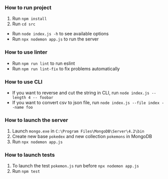### How to run project
1. Run `npm install`
2. Run `cd src`
*  Run `node index.js -h` to see available options
*  Run `npx nodemon app.js` to run the server

### How to use linter
* Run `npm run lint` to run eslint
* Run `npm run lint-fix` to fix problems automatically

### How to use CLI
* If you want to reverse and cut the string in CLI, run `node index.js --length 4 -- foobar`
* If you want to convert csv to json file, run `node index.js --file index --name foo`

### How to launch the server
1. Launch `mongo.exe` in `C:\Program Files\MongoDB\Server\4.2\bin`
2. Create new base `pokedex` and new collection `pokemons` in MongoDB
3. Run `npx nodemon app.js`

### How to launch tests
1. To launch the test `pokemon.js` run before `npx nodemon app.js`
2. Run `npm test`